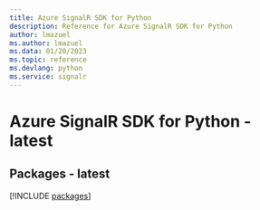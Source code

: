 ```yaml
---
title: Azure SignalR SDK for Python
description: Reference for Azure SignalR SDK for Python
author: lmazuel
ms.author: lmazuel
ms.data: 01/20/2023
ms.topic: reference
ms.devlang: python
ms.service: signalr
---
```

# Azure SignalR SDK for Python - latest
## Packages - latest
[!INCLUDE [packages](signalr-index.md)]